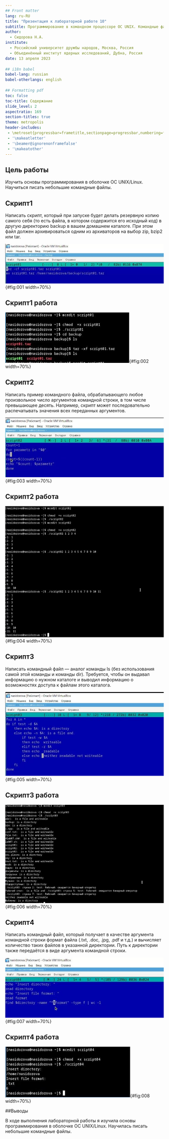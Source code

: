 ```yaml
---
## Front matter
lang: ru-RU
title: "Презентация к лабораторной работе 10"
subtitle: Программирование в командном процессоре ОС UNIX. Командные файлы
author:
  - Сидорова Н.А.
institute:
  - Российский университет дружбы народов, Москва, Россия
  - Объединённый институт ядерных исследований, Дубна, Россия
date: 13 апреля 2023

## i18n babel
babel-lang: russian
babel-otherlangs: english

## Formatting pdf
toc: false
toc-title: Содержание
slide_level: 2
aspectratio: 169
section-titles: true
theme: metropolis
header-includes:
 - \metroset{progressbar=frametitle,sectionpage=progressbar,numbering=fraction}
 - '\makeatletter'
 - '\beamer@ignorenonframefalse'
 - '\makeatother'
---
```


## Цель работы

Изучить основы программирования в оболочке ОС UNIX/Linux. Научиться писать
небольшие командные файлы.

## Скрипт1
Написать скрипт, который при запуске будет делать резервную копию самого себя (то есть файла, в котором содержится его исходный код) в другую директорию backup в вашем домашнем каталоге. При этом файл должен архивироваться одним из архиваторов на выбор zip, bzip2 или tar.

![скрипт 1](image/fig:001.jpg){#fig:001 width=70%}

## Скрипт1 работа 

![Работа скрипта 1](image/fig:002.jpg){#fig:002 width=70%}

## Скрипт2
Написать пример командного файла, обрабатывающего любое произвольное число аргументов командной строки, в том числе превышающее десять. Например, скрипт может последовательно распечатывать значения всех переданных аргументов. 

![скрипт 2](image/fig:003.jpg){#fig:003 width=70%}

## Скрипт2 работа 

![Работа скрипта 2](image/fig:004.jpg){#fig:004 width=70%}

## Скрипт3
Написать командный файл — аналог команды ls (без использования самой этой команды и команды dir). Требуется, чтобы он выдавал информацию о нужном каталоге и выводил информацию о возможностях доступа к файлам этого каталога. 

![скрипт 3](image/fig:005.jpg){#fig:005 width=70%}

## Скрипт3 работа 

![Работа скрипта 3](image/fig:006.jpg){#fig:006 width=70%}

## Скрипт4
Написать командный файл, который получает в качестве аргумента командной строки формат файла (.txt, .doc, .jpg, .pdf и т.д.) и вычисляет количество таких файлов в указанной директории. Путь к директории также передаётся в виде аргумента командной строки. 

![скрипт 4](image/fig:007.jpg){#fig:007 width=70%}

## Скрипт4 работа 

![Работа скрипта ](image/fig:008.jpg){#fig:008 width=70%}

##Выводы

В ходе выполнения лабораторной работы я изучила основы программирования в оболочке ОС UNIX/Linux. Научилась писать небольшие командные файлы.

